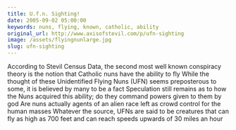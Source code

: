 ```yaml
---
title: U.f.n. Sighting!
date: 2005-09-02 05:00:00
keywords: nuns, flying, known, catholic, ability
original_url: http://www.axisofstevil.com/p/ufn-sighting
image: /assets/flyingnunlarge.jpg
slug: ufn-sighting
---
```


According to Stevil Census Data, the second most well known conspiracy theory is the notion that Catholic nuns have the ability to fly While the thought of these Unidentified Flying Nuns (UFN) seems preposterous to some, it is believed by many to be a fact Speculation still remains as to how the Nuns acquired this ability; do they command powers given to them by god Are nuns actually agents of an alien race left as crowd control for the human masses Whatever the source, UFNs are said to be creatures that can fly as high as 700 feet and can reach speeds upwards of 30 miles an hour

